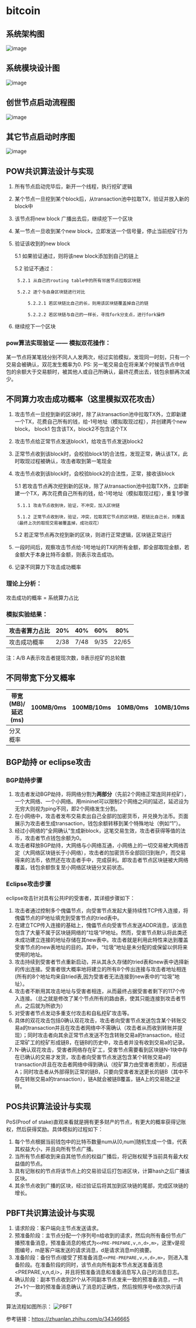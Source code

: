 # bitcoin

## 系统架构图
![image](https://github.com/131250106/bitcoin/blob/master/img/design.png)

## 系统模块设计图
![image](https://github.com/131250106/bitcoin/blob/master/img/module.png)

## 创世节点启动流程图
![image](https://github.com/131250106/bitcoin/blob/master/img/initialnode.png)

## 其它节点启动时序图
![image](https://github.com/131250106/bitcoin/blob/master/img/time.png)

## POW共识算法设计与实现
1. 所有节点启动完毕后，新开一个线程，执行挖矿逻辑
2. 某个节点一旦挖到某个block后，从transaction池中拉取TX，验证并放入新的block中
3. 该节点将new block 广播出去后，继续挖下一个区块
4. 某一节点一旦收到某个new block，立即发送一个信号量，停止当前挖矿行为
5. 验证该收到的new block

	5.1 如果验证通过，则将该new block添加到自己的链上

	5.2 验证不通过：

		5.2.1 从自己的routing table中的所有邻居节点拉取区块链

		5.2.2 逐个与自身区块链进行对比

			5.2.2.1 若区块链比自己的长，则用该区块链覆盖掉自己的链

			5.2.2.2 若区块链与自己的一样长，寻找fork分支点，进行fork操作

6. 继续挖下一个区块

### pow算法实现验证 —— 模拟双花操作：
某一节点将某笔钱分别不同人人发两次，经过实验模拟，发现同一时刻，只有一个交易会被确认，双花发生概率为0.
PS: 另一笔交易会在将来某个时候该节点中钱包的余额大于交易额时，被其他人或自己所确认，最终花费出去，钱包余额再次减少。

## 不同算力攻击成功概率（这里模拟双花攻击）
1. 攻击节点一旦挖到新的区块时，除了从transaction池中拉取TX外，立即新建一个TX，花费自己所有的钱，给-1号地址（模拟取现过程），并创建两个new block，
block1 包含该TX，block2不包含这个TX
2. 攻击节点给正常节点发送block1，给攻击节点发送block2
3. 正常节点收到该block时，会校验block1的合法性，发现正常，确认该TX，此时取现过程被确认，攻击者取到第一笔现金
4. 攻击节点收到该block时，会校验block2的合法性，正常，接收该block

	5.1 若攻击节点再次挖到新的区块，除了从transaction池中拉取TX外，立即新建一个TX，再次花费自己所有的钱，给-1号地址（模拟取现过程），重复1步骤

		5.1.1 攻击节点收到块，验证，不冲突，加入区块链

		5.1.2 正常节点收到块，验证，冲突，拉取其它节点的区块链，若链比自己长，则覆盖（最终上次的取现交易被覆盖掉，成功双花）

	5.2 若正常节点再次挖到新的区块，则进行正常逻辑，区块链正常运行

6. 一段时间后，观察攻击节点给-1号地址的TX的所有金额，即全部取现金额，若金额大于本身比特币金额，则表示攻击成功。
7. 记录不同算力下攻击成功概率

### 理论上分析：
攻击成功的概率 = 系统算力占比

### 模拟实验结果：
| 攻击者算力占比 | 20% | 40% | 60% | 80% |
|----------------|-----|-----|-----|-----|
| 攻击成功概率   |  2/38   |  7/48   |  9/35   |  22/65   |

注：A/B A表示攻击者提现次数，B表示挖矿的总轮数


## 不同带宽下分叉概率
| 带宽(MB)/延迟(ms) | 100MB/0ms | 100MB/10ms | 10MB/0ms | 10MB/10ms | 1MB/0ms | 1MB/10ms | 0.1MB/0ms | 0.1MB/10ms |
|----------------|-----|-----|-----|-----|-----|-----|-----|-----|
| 分叉概率   |     |     |     |     |     |     |     |     |

## BGP劫持 or eclipse攻击
### BGP劫持步骤
1. 攻击者发动BGP劫持，将网络分割为**两部分**（先前2个网络正常连同并挖矿），一个大网络、一个小网络。用mininet可以限制2个网络之间的延迟，延迟设为无穷大则视为ping不同，即2个网络发生分割。
2. 在小网络中，攻击者发布交易卖出自己全部的加密货币，并兑换为法币。页面展示为攻击者生成transaction，钱包余额转移到某个特殊地址（例如“1”）。
3. 经过小网络的“全网确认”生成新block，这笔交易生效，攻击者获得等值的法币，攻击者节点钱包余额为0。
4. 攻击者释放BGP劫持，大网络与小网络互通，小网络上的一切交易被大网络否定（大网络区块链长于小网络），攻击者的加密货币全部回归到账户，而交易得来的法币，依然还在攻击者手中，完成获利。即攻击者节点区块链被大网络覆盖，钱包余额恢复至小网络区块链分叉前状态。

### Eclipse攻击步骤
eclipse攻击针对具有公共IP的受害者，其详细步骤如下：
1. 攻击者通过控制多个傀儡节点，向受害节点发起大量持续性TCP传入连接，将傀儡节点的IP地址填充到受害节点的tried表中。
2. 在建立TCP传入连接的基础上，傀儡节点向受害节点发送ADDR消息，该消息包含了大量不属于区块链网络的“垃圾”IP地址。然而，受害节点默认将此类还未成功建立连接的地址存储在其new表中。攻击者就是利用此特性来达到覆盖受害节点的new表地址的目的。其中，“垃圾”地址是未分配的或保留以供将来使用的地址。
3. 攻击持续到受害者节点重新启动，并从其永久存储的tried表和new表中选择新的传出连接。受害者很大概率地将建立的所有8个传出连接与攻击者地址相连 (所有的8个地址均来自tried表,因为受害者无法连接到new表中的“垃圾”地址）。
4. 攻击者不断用其攻击地址与受害者相连，从而最终占据受害者剩下的117个传入连接。（总之就是修改了某个节点所有的路由表，使其只能连接到攻击者节点，之后就为所欲为）
5. 对受害者节点发动多重支付攻击和自私挖矿攻击等。
6. 具体的双花攻击包括0确认双花攻击，攻击者向受害节点发送包含某个转账交易a的transaction并且在攻击者网络中不需确认（攻击者从而收到转账并提现）；同时攻击者向其余正常节点发送不包含转账交易a的transaction，经过正常矿工的挖矿形成链B，在链B的历史中，攻击者并没有收到交易a的记录。
7. N-确认双花攻击，受害者网络存在矿工，受害节点需要看到区块链N-1块中存在已确认的交易才发货，攻击者向受害节点发送包含某个转账交易a的transaction并且在攻击者网络中得到确认（挖矿算力由受害者贡献），形成链A；同时攻击者从外部得到正常的链B，只要向受害者发送更长的链B（其中不存在转账交易a的transaction），链A就会被链B覆盖，链A上的交易随之逆转。


## POS共识算法设计与实现
PoS(Proof of stake)直观来看就是拥有更多财产的节点，有更大的概率获得记账权，然后获得奖励。具体模拟的过程如下：

1. 每个节点根据当前钱包中的比特币数量num从[0,num]随机生成一个值，代表其权益大小，并且向所有节点广播。
2. 当所有节点都收到来自其他节点的权益广播后，将记账权赋予当前具有最大权益值的节点。
3. 具有记账权的节点将该节点上的交易验证后打包进区块，计算hash之后广播该区块。
4. 其余节点收到广播的区块，经过验证后将其加到区块链的尾部，完成区块链的增长。

## PBFT共识算法设计与实现
1. 请求阶段：客户端向主节点发送请求。
2. 预准备阶段：主节点分配一个序列号n给收到的请求，然后向所有备份节点广播预准备消息，预准备消息的格式为`<<PRE-PREPARE,v,n,d>,m>`，这里v是视图编号，m是客户端发送的请求消息，d是请求消息m的摘要。
3. 准备阶段：备份节点i接受了预准备消息`<<PRE-PREPARE,v,n,d>,m>`，则进入准备阶段。在准备阶段的同时，该节点向所有副本节点发送准备消息<PREPARE,v,n,d,i>，并且将预准备消息和准备消息写入自己的消息日志。
4. 确认阶段：副本节点收到2f个从不同副本节点发来一致的预准备消息，一共2f+1个一致的预准备消息确认了消息的正确性，然后按照序号n依次执行请求。

算法流程如图所示：
![PBFT](https://pic1.zhimg.com/v2-9d674fd22e1c2fd84068dff4a1ae2a54_r.jpg)

参考链接：https://zhuanlan.zhihu.com/p/34346665
